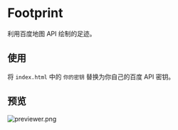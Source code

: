 # Footprint

利用百度地图 API 绘制的足迹。

## 使用

将 `index.html` 中的 `你的密钥` 替换为你自己的百度 API 密钥。

## 预览

![previewer.png](previewer)
